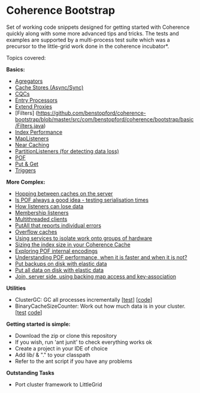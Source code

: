 Coherence Bootstrap
===================

Set of working code snippets designed for getting started with Coherence quickly along with some more advanced tips and tricks.
The tests and examples are supported by a multi-process test suite which was a precursor to the little-grid work done
in the coherence incubator*.

Topics covered:

**Basics:**
* [Agregators](https://github.com/benstopford/coherence-bootstrap/blob/master/src/com/benstopford/coherence/bootstrap/basic/Aggregators.java)
* [Cache Stores (Async/Sync)](https://github.com/benstopford/coherence-bootstrap/blob/master/src/com/benstopford/coherence/bootstrap/basic/CacheStoreAsync.java)
* [CQCs](https://github.com/benstopford/coherence-bootstrap/blob/master/src/com/benstopford/coherence/bootstrap/basic/CQCs.java)
* [Entry Processors](https://github.com/benstopford/coherence-bootstrap/blob/master/src/com/benstopford/coherence/bootstrap/basic/EntryProcessors.java)
* [Extend Proxies](https://github.com/benstopford/coherence-bootstrap/blob/master/src/com/benstopford/coherence/bootstrap/basic/ExtendProxies.java)
* [Filters] (https://github.com/benstopford/coherence-bootstrap/blob/master/src/com/benstopford/coherence/bootstrap/basic/Filters.java)
* [Index Performance](https://github.com/benstopford/coherence-bootstrap/blob/master/src/com/benstopford/coherence/bootstrap/basic/IndexesAreFast.java)
* [MapListeners](https://github.com/benstopford/coherence-bootstrap/blob/master/src/com/benstopford/coherence/bootstrap/basic/MapListeners.java)
* [Near Caching](https://github.com/benstopford/coherence-bootstrap/blob/master/src/com/benstopford/coherence/bootstrap/basic/NearCaching.java)
* [PartitionListeners (for detecting data loss)](https://github.com/benstopford/coherence-bootstrap/blob/master/src/com/benstopford/coherence/bootstrap/basic/ParitionListenerForDataLoss.java)
* [POF](https://github.com/benstopford/coherence-bootstrap/blob/master/src/com/benstopford/coherence/bootstrap/basic/POF.java)
* [Put & Get](https://github.com/benstopford/coherence-bootstrap/blob/master/src/com/benstopford/coherence/bootstrap/basic/PutAndGet.java)
* [Triggers](https://github.com/benstopford/coherence-bootstrap/blob/master/src/com/benstopford/coherence/bootstrap/basic/Triggers.java)

**More Complex:**
* [Hopping between caches on the server](https://github.com/benstopford/coherence-bootstrap/blob/master/src/com/benstopford/coherence/bootstrap/morecomplex/HopBetweenCaches.java)
* [Is POF always a good idea - testing serialisation times](https://github.com/benstopford/coherence-bootstrap/blob/master/src/com/benstopford/coherence/bootstrap/morecomplex/IsPofAlwaysAGoodIdea.java)
* [How listeners can lose data](https://github.com/benstopford/coherence-bootstrap/blob/master/src/com/benstopford/coherence/bootstrap/morecomplex/ListenersCanLoseData.java)
* [Membership listeners](https://github.com/benstopford/coherence-bootstrap/blob/master/src/com/benstopford/coherence/bootstrap/morecomplex/MembershipListeners.java)
* [Multithreaded clients](https://github.com/benstopford/coherence-bootstrap/blob/master/src/com/benstopford/coherence/bootstrap/morecomplex/MultiThreadedExtendClientExample.java)
* [PutAll that reports individual errors](https://github.com/benstopford/coherence-bootstrap/blob/master/src/com/benstopford/coherence/bootstrap/morecomplex/PutAllThatReportsIndividualExceptions.java)
* [Overflow caches](https://github.com/benstopford/coherence-bootstrap/blob/master/src/com/benstopford/coherence/bootstrap/morecomplex/UsingAnOverflowCacheToExpireEntriesToDiskExample.java)
* [Using services to isolate work onto groups of hardware](https://github.com/benstopford/coherence-bootstrap/blob/master/src/com/benstopford/coherence/bootstrap/morecomplex/UsingServicesToIsolateWorkOnDifferentSetsOfMachines.java)
* [Sizing the index size in your Coherence Cache](https://github.com/benstopford/coherence-bootstrap/blob/master/src/com/benstopford/coherence/bootstrap/morecomplex/CountIndexSizesOverMultipleCachesViaJmx.java)
* [Exploring POF internal encodings](https://github.com/benstopford/coherence-bootstrap/blob/master/src/com/benstopford/coherence/bootstrap/morecomplex/PofInternals.java)
* [Understanding POF performance, when it is faster and when it is not?](https://github.com/benstopford/coherence-bootstrap/blob/master/src/com/benstopford/coherence/bootstrap/morecomplex/PofEfficiency.java)
* [Put backups on disk with elastic data](https://github.com/benstopford/coherence-bootstrap/blob/master/src/com/benstopford/coherence/bootstrap/morecomplex/PutBackupsOnDiskUsingElasticData.java)
* [Put all data on disk with elastic data](https://github.com/benstopford/coherence-bootstrap/blob/master/src/com/benstopford/coherence/bootstrap/morecomplex/PutDataOnDiskUsingElasticData.java)
* [Join, server side, using backing map access and key-association](https://github.com/benstopford/coherence-bootstrap/blob/master/src/com/benstopford/coherence/bootstrap/morecomplex/JoinTwoCachesUsingBackingMapAccessAndKeyAssociation.java)


**Utilities**
* ClusterGC: GC all processes incrementally [[test](https://github.com/benstopford/coherence-bootstrap/blob/master/src/com/benstopford/coherence/bootstrap/morecomplex/sizing/GarbageCollectWholeCluster.java)] [[code](https://github.com/benstopford/coherence-bootstrap/blob/master/src/com/benstopford/coherence/bootstrap/structures/tools/jmx/ClusterGC.java)]
* BinaryCacheSizeCounter: Work out how much data is in your cluster. [[test](https://github.com/benstopford/coherence-bootstrap/blob/master/src/com/benstopford/coherence/bootstrap/morecomplex/sizing/CountBinarySizeOfAllObjects.java) [code](https://github.com/benstopford/coherence-bootstrap/blob/master/src/com/benstopford/coherence/bootstrap/structures/tools/jmx/BinaryCacheSizeCounter.java)]

**Getting started is simple:**
* Download the zip or clone this repository
* If you wish, run 'ant junit' to check everything works ok
* Create a project in your IDE of choice
* Add lib/ & "." to your classpath
* Refer to the ant script if you have any problems

**Outstanding Tasks**
* Port cluster framework to LittleGrid
